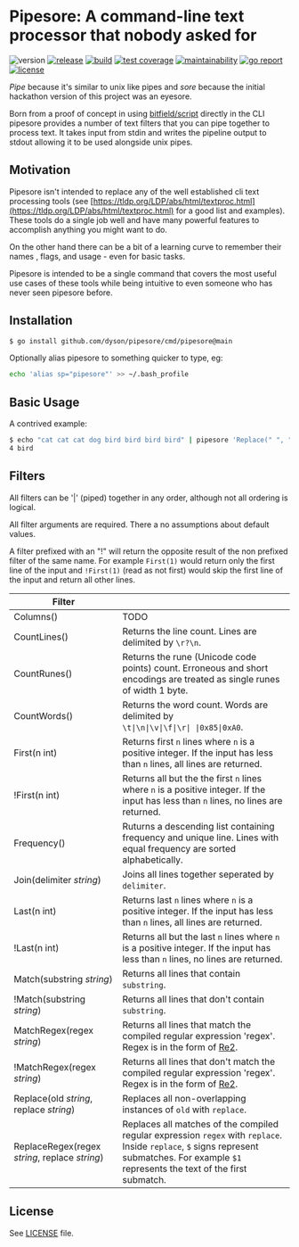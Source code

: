 # Pipesore: A command-line text processor that nobody asked for

![version](https://img.shields.io/github/v/tag/dyson/pipesore?label=version)
[![release](https://github.com/dyson/pipesore/actions/workflows/release.yml/badge.svg)](https://github.com/dyson/pipesore/actions/workflows/release.yml)
[![build](https://github.com/dyson/pipesore/actions/workflows/build.yml/badge.svg)](https://github.com/dyson/pipesore/actions/workflows/build.yml)
[![test coverage](https://coveralls.io/repos/github/dyson/pipesore/badge.svg?branch=main)](https://coverallsio/github/dyson/pipesore?branch=main)
[![maintainability](https://api.codeclimate.com/v1/badges/a9de05463178f58c181f/maintainability)](https://codeclimate.com/github/dyson/pipesore/maintainability)
[![go report](https://goreportcard.com/badge/github.com/dyson/pipesore)](https://goreportcard.com/report/github.com/dyson/pipesore)
[![license](https://img.shields.io/github/license/dyson/pipesore.svg)](https://github.com/dyson/pipesore/blob/master/LICENSE)

*Pipe* because it's similar to unix like pipes and *sore* because the initial
hackathon version of this project was an eyesore.

Born from a proof of concept in using
[bitfield/script](https://github.com/bitfield/script) directly in the CLI
pipesore provides a number of text filters that you can pipe together to
process text. It takes input from stdin and writes the pipeline output to
stdout allowing it to be used alongside unix pipes.

## Motivation

Pipesore isn't intended to replace any of the well established cli text
processing tools (see
[https://tldp.org/LDP/abs/html/textproc.html](https://tldp.org/LDP/abs/html/textproc.html)
for a good list and examples). These tools do a single job well and have many
powerful features to accomplish anything you might want to do.

On the other hand there can be a bit of a learning curve to remember their
names , flags, and usage - even for basic tasks.

Pipesore is intended to be a single command that covers the most useful use
cases of these tools while being intuitive to even someone who has never seen
pipesore before.

## Installation

```bash
$ go install github.com/dyson/pipesore/cmd/pipesore@main
```

Optionally alias pipesore to something quicker to type, eg:

```bash
echo 'alias sp="pipesore"' >> ~/.bash_profile
```

## Basic Usage

A contrived example:

```bash
$ echo "cat cat cat dog bird bird bird bird" | pipesore 'Replace(" ", "\n") | Frequency() | First(1)'
4 bird
```

## Filters

All filters can be '|' (piped) together in any order, although not all ordering is logical.

All filter arguments are required. There a no assumptions about default values.

A filter prefixed with an "!" will return the opposite result of the non
prefixed filter of the same name. For example `First(1)` would return only the
first line of the input and `!First(1)` (read as not first) would skip the
first line of the input and return all other lines.

| Filter                                          |         |
| ------                                          | ------- |
| Columns()                                       | TODO    |
| CountLines()                                    | Returns the line count. Lines are delimited by `\r?\n`. |
| CountRunes()                                    | Returns the rune (Unicode code points) count. Erroneous and short encodings are treated as single runes of width 1 byte. |
| CountWords()                                    | Returns the word count. Words are delimited by<br />`\t\|\n\|\v\|\f\|\r\| \|0x85\|0xA0`. |
| First(n int)                                    | Returns first `n` lines where `n` is a positive integer. If the input has less than `n` lines, all lines are returned. |
| !First(n int)                                   | Returns all but the the first `n` lines where `n` is a positive integer. If the input has less than `n` lines, no lines are returned. |
| Frequency()                                     | Ruturns a descending list containing frequency and unique line. Lines with equal frequency are sorted alphabetically. |
| Join(delimiter *string*)                        | Joins all lines together seperated by `delimiter`. |
| Last(n int)                                     | Returns last `n` lines where `n` is a positive integer. If the input has less than `n` lines, all lines are returned. |
| !Last(n int)                                    | Returns all but the last `n` lines where `n` is a positive integer. If the input has less than `n` lines, no lines are returned. |
| Match(substring *string*)                       | Returns all lines that contain `substring`. |
| !Match(substring *string*)                      | Returns all lines that don't contain `substring`. |
| MatchRegex(regex *string*)                      | Returns all lines that match the compiled regular expression 'regex'. Regex is in the form of [Re2](https://github.com/google/re2/wiki/Syntax). |
| !MatchRegex(regex *string*)                     | Returns all lines that don't match the compiled regular expression 'regex'. Regex is in the form of [Re2](https://github.com/google/re2/wiki/Syntax). |
| Replace(old *string*, replace *string*)         | Replaces all non-overlapping instances of `old` with `replace`. |
| ReplaceRegex(regex *string*, replace *string*)  | Replaces all matches of the compiled regular expression `regex` with `replace`. Inside `replace`, `$` signs represent submatches. For example `$1` represents the text of the first submatch. |

## License
See [LICENSE](https://github.com/dyson/pipesore/blob/master/LICENSE) file.
